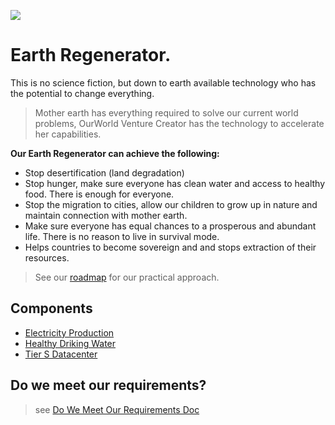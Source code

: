 
![](img/earthregen.png)

# Earth Regenerator.

This is no science fiction, but down to earth available technology who has the potential to change everything.

> Mother earth has everything required to solve our current world problems, OurWorld Venture Creator has the technology to accelerate her capabilities.


**Our Earth Regenerator can achieve the following:**

- Stop desertification (land degradation)
- Stop hunger, make sure everyone has clean water and access to healthy food. There is enough for everyone.
- Stop the migration to cities, allow our children to grow up in nature and maintain connection with mother earth.
- Make sure everyone has equal chances to a prosperous and abundant life. There is no reason to live in survival mode.
- Helps countries to become sovereign and and stops extraction of their resources.

> See our [roadmap](roadmap.md) for our practical approach.

## Components

- [Electricity Production](electricity_production.md) 
- [Healthy Driking Water](drinking_water.md)
- [Tier S Datacenter](tier_s_datacenter.md)

## Do we meet our requirements?

> see [Do We Meet Our Requirements Doc](do_we_succeed.md)